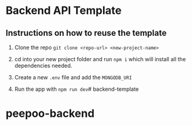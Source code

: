 # Backend API Template

## Instructions on how to reuse the template 

1. Clone the repo `git clone <repo-url> <new-project-name>`

2. cd into your new project folder and run `npm i` which will install all the dependencies needed.

3. Create a new `.env` file and add the  `MONGODB_URI`

4. Run the app with `npm run dev`# backend-template
# peepoo-backend
